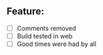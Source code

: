 ## Feature: <description>
 - [ ] Comments removed
 - [ ] Build tested in web
 - [ ] Good times were had by all